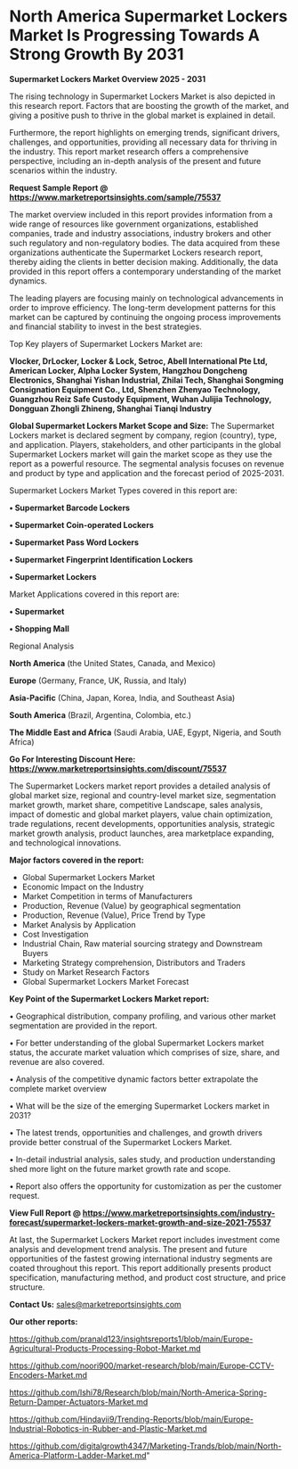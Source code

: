 # North America Supermarket Lockers Market Is Progressing Towards A Strong Growth By 2031

<Strong> Supermarket Lockers Market Overview 2025 - 2031</strong>

The rising technology in Supermarket Lockers Market is also depicted in this research report. Factors that are boosting the growth of the market, and giving a positive push to thrive in the global market is explained in detail.

Furthermore, the report highlights on emerging trends, significant drivers, challenges, and opportunities, providing all necessary data for thriving in the industry. This report market research offers a comprehensive perspective, including an in-depth analysis of the present and future scenarios within the industry.

<strong>Request Sample Report @ <a href=https://www.marketreportsinsights.com/sample/75537>https://www.marketreportsinsights.com/sample/75537</a></strong>

The market overview included in this report provides information from a wide range of resources like government organizations, established companies, trade and industry associations, industry brokers and other such regulatory and non-regulatory bodies. The data acquired from these organizations authenticate the Supermarket Lockers research report, thereby aiding the clients in better decision making. Additionally, the data provided in this report offers a contemporary understanding of the market dynamics.

The leading players are focusing mainly on technological advancements in order to improve efficiency. The long-term development patterns for this market can be captured by continuing the ongoing process improvements and financial stability to invest in the best strategies.

Top Key players of Supermarket Lockers Market are:

<strong>Vlocker, DrLocker, Locker & Lock, Setroc, Abell International Pte Ltd, American Locker, Alpha Locker System, Hangzhou Dongcheng Electronics, Shanghai Yishan Industrial, Zhilai Tech, Shanghai Songming Consignation Equipment Co., Ltd, Shenzhen Zhenyao Technology, Guangzhou Reiz Safe Custody Equipment, Wuhan Julijia Technology, Dongguan Zhongli Zhineng, Shanghai Tianqi Industry</strong>

<strong><b>Global Supermarket Lockers Market Scope and Size:</b></strong>
The Supermarket Lockers market is declared segment by company, region (country), type, and application. Players, stakeholders, and other participants in the global Supermarket Lockers market will gain the market scope as they use the report as a powerful resource. The segmental analysis focuses on revenue and product by type and application and the forecast period of 2025-2031.

Supermarket Lockers Market Types covered in this report are:

<strong>• Supermarket Barcode Lockers

• Supermarket Coin-operated Lockers

• Supermarket Pass Word Lockers

• Supermarket Fingerprint Identification Lockers

• Supermarket Lockers</strong>

Market Applications covered in this report are:

<strong>• Supermarket

• Shopping Mall</strong> 

Regional Analysis

<strong>North America</strong> (the United States, Canada, and Mexico)

<strong>Europe</strong> (Germany, France, UK, Russia, and Italy)

<strong>Asia-Pacific</strong> (China, Japan, Korea, India, and Southeast Asia)

<strong>South America</strong> (Brazil, Argentina, Colombia, etc.)

<strong>The Middle East and Africa</strong> (Saudi Arabia, UAE, Egypt, Nigeria, and South Africa)

<strong>Go For Interesting Discount Here: <a href=https://www.marketreportsinsights.com/discount/75537>https://www.marketreportsinsights.com/discount/75537</a></strong>

The Supermarket Lockers market report provides a detailed analysis of global market size, regional and country-level market size, segmentation market growth, market share, competitive Landscape, sales analysis, impact of domestic and global market players, value chain optimization, trade regulations, recent developments, opportunities analysis, strategic market growth analysis, product launches, area marketplace expanding, and technological innovations.

<strong><b>Major factors covered in the report:</b></strong>
<ul>
  <li>Global Supermarket Lockers Market </li>
  <li>Economic Impact on the Industry</li>
  <li>Market Competition in terms of Manufacturers</li>
  <li>Production, Revenue (Value) by geographical segmentation</li>
  <li>Production, Revenue (Value), Price Trend by Type</li>
  <li>Market Analysis by Application</li>
  <li>Cost Investigation</li>
  <li>Industrial Chain, Raw material sourcing strategy and Downstream Buyers</li>
  <li>Marketing Strategy comprehension, Distributors and Traders</li>
  <li>Study on Market Research Factors</li>
  <li>Global Supermarket Lockers Market Forecast</li>
</ul>

<strong><b>Key Point of the Supermarket Lockers Market report:</b></strong>

• Geographical distribution, company profiling, and various other market segmentation are provided in the report.

• For better understanding of the global Supermarket Lockers market status, the accurate market valuation which comprises of size, share, and revenue are also covered.

• Analysis of the competitive dynamic factors better extrapolate the complete market overview

• What will be the size of the emerging Supermarket Lockers market in 2031?

• The latest trends, opportunities and challenges, and growth drivers provide better construal of the Supermarket Lockers Market.

• In-detail industrial analysis, sales study, and production understanding shed more light on the future market growth rate and scope.

• Report also offers the opportunity for customization as per the customer request.

<strong><b>View Full Report @ <a href=https://www.marketreportsinsights.com/industry-forecast/supermarket-lockers-market-growth-and-size-2021-75537>https://www.marketreportsinsights.com/industry-forecast/supermarket-lockers-market-growth-and-size-2021-75537</a></b></strong>


At last, the Supermarket Lockers Market report includes investment come analysis and development trend analysis. The present and future opportunities of the fastest growing international industry segments are coated throughout this report. This report additionally presents product specification, manufacturing method, and product cost structure, and price structure.

<strong>Contact Us:</strong>
sales@marketreportsinsights.com

<strong>Our other reports:</strong>

<a href=https://github.com/pranald123/insightsreports1/blob/main/Europe-Agricultural-Products-Processing-Robot-Market.md>https://github.com/pranald123/insightsreports1/blob/main/Europe-Agricultural-Products-Processing-Robot-Market.md</a>

<a href=https://github.com/noori900/market-research/blob/main/Europe-CCTV-Encoders-Market.md>https://github.com/noori900/market-research/blob/main/Europe-CCTV-Encoders-Market.md</a>

<a href=https://github.com/Ishi78/Research/blob/main/North-America-Spring-Return-Damper-Actuators-Market.md>https://github.com/Ishi78/Research/blob/main/North-America-Spring-Return-Damper-Actuators-Market.md</a>

<a href=https://github.com/Hindavii9/Trending-Reports/blob/main/Europe-Industrial-Robotics-in-Rubber-and-Plastic-Market.md>https://github.com/Hindavii9/Trending-Reports/blob/main/Europe-Industrial-Robotics-in-Rubber-and-Plastic-Market.md</a>

<a href=https://github.com/digitalgrowth4347/Marketing-Trands/blob/main/North-America-Platform-Ladder-Market.md>https://github.com/digitalgrowth4347/Marketing-Trands/blob/main/North-America-Platform-Ladder-Market.md</a>"
